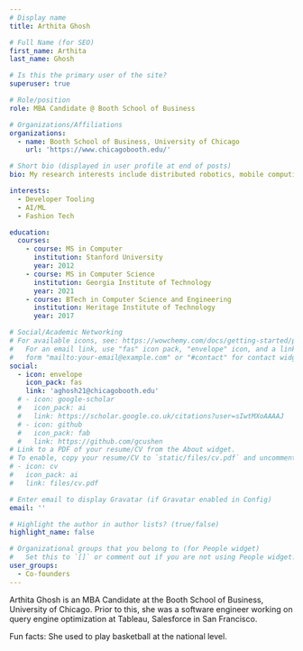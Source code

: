 ```yaml
---
# Display name
title: Arthita Ghosh

# Full Name (for SEO)
first_name: Arthita
last_name: Ghosh

# Is this the primary user of the site?
superuser: true

# Role/position
role: MBA Candidate @ Booth School of Business

# Organizations/Affiliations
organizations:
  - name: Booth School of Business, University of Chicago
    url: 'https://www.chicagobooth.edu/'

# Short bio (displayed in user profile at end of posts)
bio: My research interests include distributed robotics, mobile computing and programmable matter.

interests:
  - Developer Tooling
  - AI/ML
  - Fashion Tech

education:
  courses:
    - course: MS in Computer 
      institution: Stanford University
      year: 2012
    - course: MS in Computer Science
      institution: Georgia Institute of Technology
      year: 2021
    - course: BTech in Computer Science and Engineering
      institution: Heritage Institute of Technology
      year: 2017

# Social/Academic Networking
# For available icons, see: https://wowchemy.com/docs/getting-started/page-builder/#icons
#   For an email link, use "fas" icon pack, "envelope" icon, and a link in the
#   form "mailto:your-email@example.com" or "#contact" for contact widget.
social:
  - icon: envelope
    icon_pack: fas
    link: 'aghosh21@chicagobooth.edu'
  # - icon: google-scholar
  #   icon_pack: ai
  #   link: https://scholar.google.co.uk/citations?user=sIwtMXoAAAAJ
  # - icon: github
  #   icon_pack: fab
  #   link: https://github.com/gcushen
# Link to a PDF of your resume/CV from the About widget.
# To enable, copy your resume/CV to `static/files/cv.pdf` and uncomment the lines below.
# - icon: cv
#   icon_pack: ai
#   link: files/cv.pdf

# Enter email to display Gravatar (if Gravatar enabled in Config)
email: ''

# Highlight the author in author lists? (true/false)
highlight_name: false

# Organizational groups that you belong to (for People widget)
#   Set this to `[]` or comment out if you are not using People widget.
user_groups:
  - Co-founders
---
```


Arthita Ghosh is an MBA Candidate at the Booth School of Business, University of Chicago. Prior to this, she was a software engineer working on query engine optimization at Tableau, Salesforce in San Francisco. 

Fun facts: She used to play basketball at the national level.

